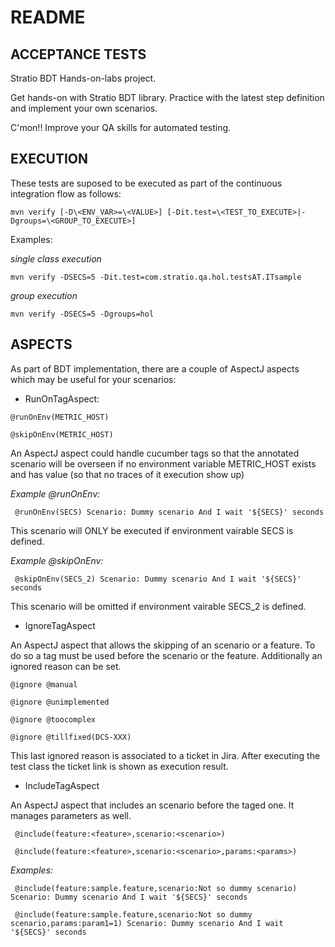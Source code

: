 # README

## ACCEPTANCE TESTS

Stratio BDT Hands-on-labs project.

Get hands-on with Stratio BDT library. Practice with the latest step definition and implement your own scenarios.

C'mon!! Improve your QA skills for automated testing.


## EXECUTION

These tests are suposed to be executed as part of the continuous integration flow as follows:

` mvn verify [-D\<ENV_VAR>=\<VALUE>] [-Dit.test=\<TEST_TO_EXECUTE>|-Dgroups=\<GROUP_TO_EXECUTE>] `

Examples:

_single class execution_

` mvn verify -DSECS=5 -Dit.test=com.stratio.qa.hol.testsAT.ITsample `

_group execution_

` mvn verify -DSECS=5 -Dgroups=hol `

## ASPECTS

As part of BDT implementation, there are a couple of AspectJ aspects which may be useful for your scenarios:

- RunOnTagAspect:

` @runOnEnv(METRIC_HOST) `

` @skipOnEnv(METRIC_HOST) `

An AspectJ aspect could handle cucumber tags so that the annotated scenario will be overseen if no environment variable METRIC_HOST exists and has value (so that no traces of it execution show up)

_Example @runOnEnv:_

` 
    @runOnEnv(SECS)
	Scenario: Dummy scenario
      And I wait '${SECS}' seconds
` 

This scenario will ONLY be executed if environment vairable SECS is defined.


_Example @skipOnEnv:_

` 
    @skipOnEnv(SECS_2)
	Scenario: Dummy scenario
      And I wait '${SECS}' seconds
` 

This scenario will be omitted if environment vairable SECS_2 is defined.

- IgnoreTagAspect

An AspectJ aspect that allows the skipping of an scenario or a feature. To do so a tag must be used before the scenario or the feature. Additionally an ignored reason can be set.

` @ignore @manual ` 

` @ignore @unimplemented ` 

` @ignore @toocomplex ` 

` @ignore @tillfixed(DCS-XXX) ` 

This last ignored reason is associated to a ticket in Jira. After executing the test class the ticket link is shown as execution result.

- IncludeTagAspect

An AspectJ aspect that includes an scenario before the taged one. It manages parameters as well.

` @include(feature:<feature>,scenario:<scenario>)` 

` @include(feature:<feature>,scenario:<scenario>,params:<params>)` 


_Examples:_

` 
    @include(feature:sample.feature,scenario:Not so dummy scenario)
    Scenario: Dummy scenario
          And I wait '${SECS}' seconds
` 


` 
    @include(feature:sample.feature,scenario:Not so dummy scenario,params:param1=1)
    Scenario: Dummy scenario
          And I wait '${SECS}' seconds
` 

